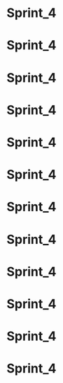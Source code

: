 # Sprint_4
# Sprint_4
# Sprint_4
# Sprint_4
# Sprint_4
# Sprint_4
# Sprint_4
# Sprint_4
# Sprint_4
# Sprint_4
# Sprint_4
# Sprint_4

